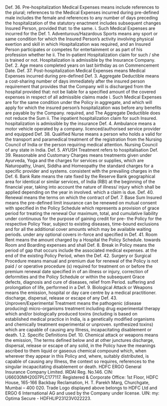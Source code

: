 Def. 36. Pre-hospitalization Medical Expenses means include references to the plural; references to the
Medical Expenses incurred during pre-defined male includes the female and references to any
number of days preceding the hospitalization of the statutory enactment includes subsequent changes
Insured Person, provided that: to the same.
i. Such Medical Expenses are incurred for the Def. 1. Adventurous/Hazardous Sports means any sport or
same condition for which the Insured Person’s activity involving physical exertion and skill in which
Hospitalization was required, and an Insured Person participates or competes for
entertainment or as part of his profession whether he
ii. The In-patient Hospitalization claim for such
/ she is trained or not.
Hospitalization is admissible by the Insurance
Company. Def. 2. Age means completed years on last birthday as on
Commencement Date.
Def. 37. Post-hospitalization Medical Expenses means
Medical Expenses incurred during pre-defined Def. 3. Aggregate Deductible means a cost-sharing
number of days immediately after the insured person requirement that provides that the Company will
is discharged from the hospital provided that: not be liable for a specified amount of the covered
expenses in respect of all admissible claims made
i. Such Medical Expenses are for the same condition
under the Policy in aggregate, and which will apply
for which the insured person’s hospitalization was
before any benefits are payable by the Company.
required, and
The Aggregate Deductible does not reduce the Sum
ii. The inpatient hospitalization claim for such Insured.
hospitalization is admissible by the insurance
Def. 4. Ambulance means a motor vehicle operated by a
company.
licenced/authorised service provider and equipped
Def. 38. Qualified Nurse means a person who holds a valid for the transport and paramedical treatment of the
registration from the Nursing Council of India or the person requiring medical attention.
Nursing Council of any state in India.
Def. 5. AYUSH Treatment refers to hospitalisation
Def. 39. Reasonable and Customary Charges means treatments given under Ayurveda, Yoga and
the charges for services or supplies, which are Naturopathy, Unani, Siddha and Homeopathy
the standard charges for a specific provider and systems.
consistent with the prevailing charges in the
Def. 6. Bank Rate means the rate fixed by the Reserve Bank
geographical area for identical or similar services,
of India (RBI) at the beginning of the financial year,
taking into account the nature of illness/ injury
which shall be applied depending on the year in
involved.
which a claim is due.
Def. 40. Renewal means the terms on which the contract of
Def. 7. Base Sum Insured means the pre-defined limit
insurance can be renewed on mutual consent with
specified in the Policy Schedule which represents
a provision of grace period for treating the renewal
Our maximum, total, and cumulative liability under
continuous for the purpose of gaining credit for pre-
the Policy for the respective Policy Year, subject to
existing diseases, time-bound exclusions and for all
the additional cover amounts which may be available
waiting periods.
under any optional covers in-force and specified in
Def. 41. Room Rent means the amount charged by a Hospital the Policy Schedule.
towards Room and Boarding expenses and shall
Def. 8. Break in Policy means the period of gap that occurs
include the associated medical expenses.
at the end of the existing Policy Period, when the
Def. 42. Surgery or Surgical Procedure means manual and premium due for renewal of the Policy is not paid
/ or operative procedure (s) required for treatment on or before the premium renewal date specified in
of an illness or injury, correction of deformities and the Policy Schedule or within the subsequent Grace
defects, diagnosis and cure of diseases, relief from Period.
suffering and prolongation of life, performed in a Def. 9. Biological Attack or Weapons means the emission,
hospital or day care centre by a medical practitioner. discharge, dispersal, release or escape of any
Def. 43. Unproven/Experimental Treatment means the pathogenic (disease producing) micro-organisms
treatment including drug experimental therapy which and/or biologically produced toxins (including
is based on established medical practice in India, is a genetically modified organisms and chemically
treatment experimental or unproven. synthesized toxins) which are capable of causing any
Illness, incapacitating disablement or death.
1.2. Specific Definitions Def. 10. Chemical attack or weapons means the emission,
The terms defined below and at other junctures discharge, dispersal, release or escape of any solid,
in the Policy have the meanings ascribed to them liquid or gaseous chemical compound which, when
wherever they appear in this Policy and, where, suitably distributed, is capable of causing any Illness,
the context so requires, references to the singular incapacitating disablement or death.
HDFC ERGO General Insurance Company Limited. IRDAI Reg. No.146. CIN: U66030MH2007PLC177117. Registered & Corporate Office: 1st Floor, HDFC
House, 165-166 Backbay Reclamation, H. T. Parekh Marg, Churchgate, Mumbai – 400 020. Trade Logo displayed above belongs to HDFC Ltd and ERGO 6
International AG and used by the Company under license. UIN: my: Optima Secure - HDFHLIP23123V022223.
